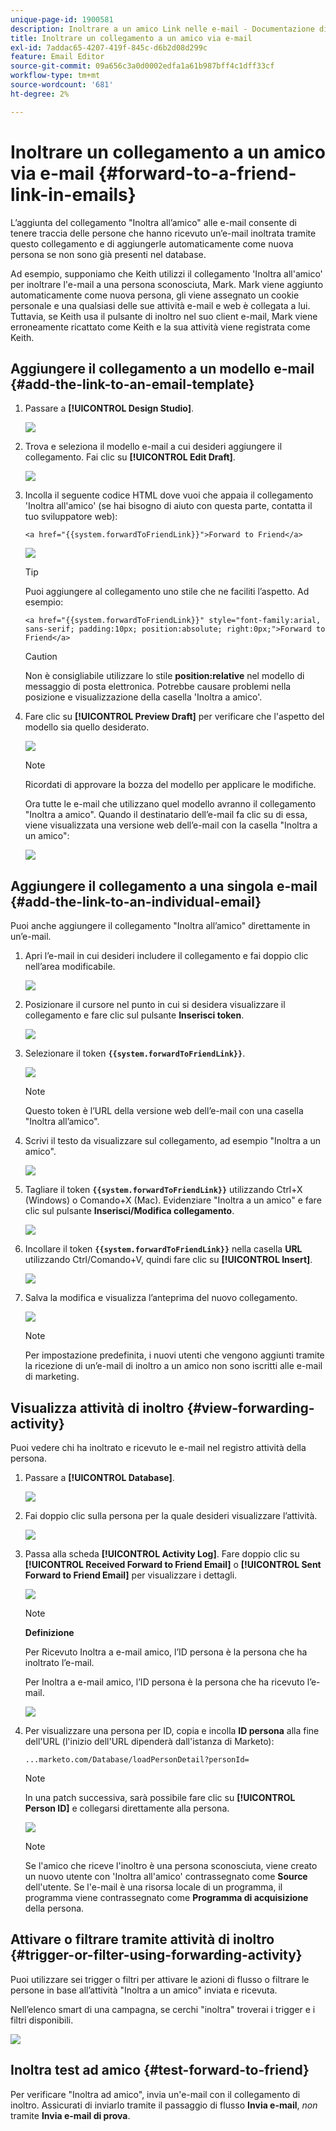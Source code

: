 ```yaml
---
unique-page-id: 1900581
description: Inoltrare a un amico Link nelle e-mail - Documentazione di Marketo - Documentazione del prodotto
title: Inoltrare un collegamento a un amico via e-mail
exl-id: 7addac65-4207-419f-845c-d6b2d08d299c
feature: Email Editor
source-git-commit: 09a656c3a0d0002edfa1a61b987bff4c1dff33cf
workflow-type: tm+mt
source-wordcount: '681'
ht-degree: 2%

---
```


# Inoltrare un collegamento a un amico via e-mail {#forward-to-a-friend-link-in-emails}

L’aggiunta del collegamento &quot;Inoltra all’amico&quot; alle e-mail consente di tenere traccia delle persone che hanno ricevuto un’e-mail inoltrata tramite questo collegamento e di aggiungerle automaticamente come nuova persona se non sono già presenti nel database.

Ad esempio, supponiamo che Keith utilizzi il collegamento &#39;Inoltra all&#39;amico&#39; per inoltrare l&#39;e-mail a una persona sconosciuta, Mark. Mark viene aggiunto automaticamente come nuova persona, gli viene assegnato un cookie personale e una qualsiasi delle sue attività e-mail e web è collegata a lui. Tuttavia, se Keith usa il pulsante di inoltro nel suo client e-mail, Mark viene erroneamente ricattato come Keith e la sua attività viene registrata come Keith.

## Aggiungere il collegamento a un modello e-mail {#add-the-link-to-an-email-template}

1. Passare a **[!UICONTROL Design Studio]**.

   ![](assets/one-8.png)

1. Trova e seleziona il modello e-mail a cui desideri aggiungere il collegamento. Fai clic su **[!UICONTROL Edit Draft]**.

   ![](assets/two-7.png)

1. Incolla il seguente codice HTML dove vuoi che appaia il collegamento &#39;Inoltra all&#39;amico&#39; (se hai bisogno di aiuto con questa parte, contatta il tuo sviluppatore web):

   `<a href="{{system.forwardToFriendLink}}">Forward to Friend</a>`

   ![](assets/three-7.png)

   >[!TIP]
   >
   >
   >Puoi aggiungere al collegamento uno stile che ne faciliti l’aspetto. Ad esempio:
   >
   >`<a href="{{system.forwardToFriendLink}}" style="font-family:arial, sans-serif; padding:10px; position:absolute; right:0px;">Forward to Friend</a>`

   >[!CAUTION]
   >
   >Non è consigliabile utilizzare lo stile **position:relative** nel modello di messaggio di posta elettronica. Potrebbe causare problemi nella posizione e visualizzazione della casella &#39;Inoltra a amico&#39;.

1. Fare clic su **[!UICONTROL Preview Draft]** per verificare che l&#39;aspetto del modello sia quello desiderato.

   ![](assets/four-5.png)

   >[!NOTE]
   >
   >Ricordati di approvare la bozza del modello per applicare le modifiche.

   Ora tutte le e-mail che utilizzano quel modello avranno il collegamento &quot;Inoltra a amico&quot;. Quando il destinatario dell’e-mail fa clic su di essa, viene visualizzata una versione web dell’e-mail con la casella &quot;Inoltra a un amico&quot;:

   ![](assets/f2afbox.png)

## Aggiungere il collegamento a una singola e-mail {#add-the-link-to-an-individual-email}

Puoi anche aggiungere il collegamento &quot;Inoltra all’amico&quot; direttamente in un’e-mail.

1. Apri l’e-mail in cui desideri includere il collegamento e fai doppio clic nell’area modificabile.

   ![](assets/five-4.png)

1. Posizionare il cursore nel punto in cui si desidera visualizzare il collegamento e fare clic sul pulsante **Inserisci token**.

   ![](assets/six-2.png)

1. Selezionare il token **`{{system.forwardToFriendLink}}`**.

   ![](assets/seven-1.png)

   >[!NOTE]
   >
   >Questo token è l’URL della versione web dell’e-mail con una casella &quot;Inoltra all’amico&quot;.

1. Scrivi il testo da visualizzare sul collegamento, ad esempio &quot;Inoltra a un amico&quot;.

   ![](assets/seven-1.png)

1. Tagliare il token **`{{system.forwardToFriendLink}}`** utilizzando Ctrl+X (Windows) o Comando+X (Mac). Evidenziare &quot;Inoltra a un amico&quot; e fare clic sul pulsante **Inserisci/Modifica collegamento**.

   ![](assets/eight-1.png)

1. Incollare il token **`{{system.forwardToFriendLink}}`** nella casella **URL** utilizzando Ctrl/Comando+V, quindi fare clic su **[!UICONTROL Insert]**.

   ![](assets/nine.png)

1. Salva la modifica e visualizza l’anteprima del nuovo collegamento.

   ![](assets/ten-1.png)

   >[!NOTE]
   >
   >Per impostazione predefinita, i nuovi utenti che vengono aggiunti tramite la ricezione di un’e-mail di inoltro a un amico non sono iscritti alle e-mail di marketing.

## Visualizza attività di inoltro {#view-forwarding-activity}

Puoi vedere chi ha inoltrato e ricevuto le e-mail nel registro attività della persona.

1. Passare a **[!UICONTROL Database]**.

   ![](assets/db.png)

1. Fai doppio clic sulla persona per la quale desideri visualizzare l’attività.

   ![](assets/fourteen.png)

1. Passa alla scheda **[!UICONTROL Activity Log]**. Fare doppio clic su **[!UICONTROL Received Forward to Friend Email]** o **[!UICONTROL Sent Forward to Friend Email]** per visualizzare i dettagli.

   ![](assets/fifteen.png)

   >[!NOTE]
   >
   >**Definizione**
   >
   >Per Ricevuto Inoltra a e-mail amico, l’ID persona è la persona che ha inoltrato l’e-mail.
   >
   >Per Inoltra a e-mail amico, l’ID persona è la persona che ha ricevuto l’e-mail.

   ![](assets/sixteen.png)

1. Per visualizzare una persona per ID, copia e incolla **ID persona** alla fine dell&#39;URL (l&#39;inizio dell&#39;URL dipenderà dall&#39;istanza di Marketo):

   `...marketo.com/Database/loadPersonDetail?personId=`

   >[!NOTE]
   >
   >In una patch successiva, sarà possibile fare clic su **[!UICONTROL Person ID]** e collegarsi direttamente alla persona.

   ![](assets/seventeen.png)

   >[!NOTE]
   >
   >Se l&#39;amico che riceve l&#39;inoltro è una persona sconosciuta, viene creato un nuovo utente con &#39;Inoltra all&#39;amico&#39; contrassegnato come **Source** dell&#39;utente.
   >Se l&#39;e-mail è una risorsa locale di un programma, il programma viene contrassegnato come **Programma di acquisizione** della persona.

## Attivare o filtrare tramite attività di inoltro {#trigger-or-filter-using-forwarding-activity}

Puoi utilizzare sei trigger o filtri per attivare le azioni di flusso o filtrare le persone in base all’attività &quot;Inoltra a un amico&quot; inviata e ricevuta.

Nell’elenco smart di una campagna, se cerchi &quot;inoltra&quot; troverai i trigger e i filtri disponibili.

![](assets/nineteen.png)

## Inoltra test ad amico {#test-forward-to-friend}

Per verificare &quot;Inoltra ad amico&quot;, invia un&#39;e-mail con il collegamento di inoltro. Assicurati di inviarlo tramite il passaggio di flusso **Invia e-mail**, *non* tramite **Invia e-mail di prova**.
